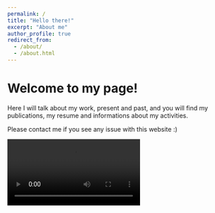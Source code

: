 ```yaml
---
permalink: /
title: "Hello there!"
excerpt: "About me"
author_profile: true
redirect_from: 
  - /about/
  - /about.html
---
```


Welcome to my page!
======
Here I will talk about my work, present and past, and you will find my publications, my resume and informations about my activities.

Please contact me if you see any issue with this website :)

<video src="/files/IMG_7320.mov" controls="controls" style="max">
</video> 
